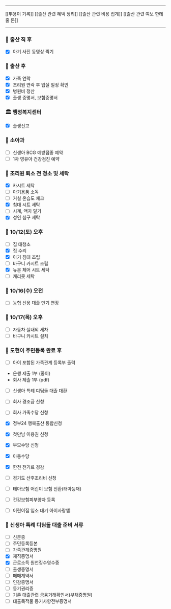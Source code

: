 ***
[[뿌용이 기록]]
[[출산 관련 혜택 정리]]
[[출산 관련 비용 집계]]
[[출산 관련 여보 한테 줄 돈]]
***
 ### 🏥 출산 직 후
- [x] 아기 사진 동영상 찍기

### 👶 출산 후
- [x] 가족 연락
- [x] 조리원 연락 후 입실 일정 확인
- [x] 병원비 정산
- [x] 출생 증명서, 보험증명서

### 🏛 행정복지센터
- [x] 출생신고

### 🏥 소아과
- [ ] 신생아 BCG 예방접종 예약
- [ ] 1차 영유아 건강검진 예약

### 🚿 조리원 퇴소 전 청소 및 세탁
- [x] 카시트 세탁
- [ ] 아기용품 소독
- [ ] 거실 온습도 체크
- [x] 침대 시트 세탁
- [ ] 시계, 액자 달기
- [x] 성인 침구 세탁

### 📆 10/12(토) 오후
- [ ] 집 대청소
- [x] 집 수리
- [x] 아기 침대 조립
- [ ] 바구니 카시트 조립
- [x] 뉴본 체어 시트 세탁
- [ ] 캐리콧 세탁

### 📆 10/16(수) 오전
- [ ] 농협 신용 대출 만기 연장

### 📆 10/17(목) 오후
- [ ] 자동차 실내외 세차
- [ ] 바구니 카시트 설치

### 👶 도현이 주민등록 완료 후
- [ ] 아이 포함된 가족관계 등록부 출력
- 은행 제출 1부 (종이)
- 회사 제출 1부 (pdf)
- [ ] 신생아 특례 디딤돌 대출 대환
- [ ] 회사 경조금 신청
- [ ] 회사 가족수당 신청
- [x] 정부24 행복출산 통합신청
- [x] 첫만남 이용권 신청
- [x] 부모수당 신청
- [x] 아동수당
- [x] 한전 전기료 경감
- [ ] 경기도 산후조리비 신청
- [ ] 태아보험 어린이 보험 전환(태아등재)

- [ ] 건강보험피부양자 등록
- [ ] 어린이집 입소 대기 아이사랑앱

### 🧾 신생아 특례 디딤돌 대출 준비 서류
- [ ] 신분증
- [ ] 주민등록등본
- [ ] 가족관계증명원
- [x] 재직증명서
- [x] 근로소득 원천징수영수증
- [ ] 출생증명서
- [ ] 매매계약서
- [ ] 인감증명서
- [ ] 등기권리증
- [ ] 기존 대출관련 금융거래확인서(부채증명원)
- [ ] 대출목적물 등기사항전부증명서